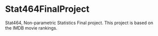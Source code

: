 # Stat464FinalProject
Stat464, Non-parametric Statistics Final project. This project is based on the IMDB movie rankings. 
